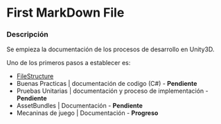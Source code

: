 First MarkDown File
===
### Descripción
Se empieza la documentación de los procesos de desarrollo en Unity3D.

Uno de los primeros pasos a establecer es:
- [FileStructure](./unityStructure.md)
- Buenas Practicas | documentación de codigo (C#) - **Pendiente**
- Pruebas Unitarias | documentación y proceso de implementación - **Pendiente**
- AssetBundles | Documentación - **Pendiente**
- Mecaninas de juego | Documentación - **Progreso**